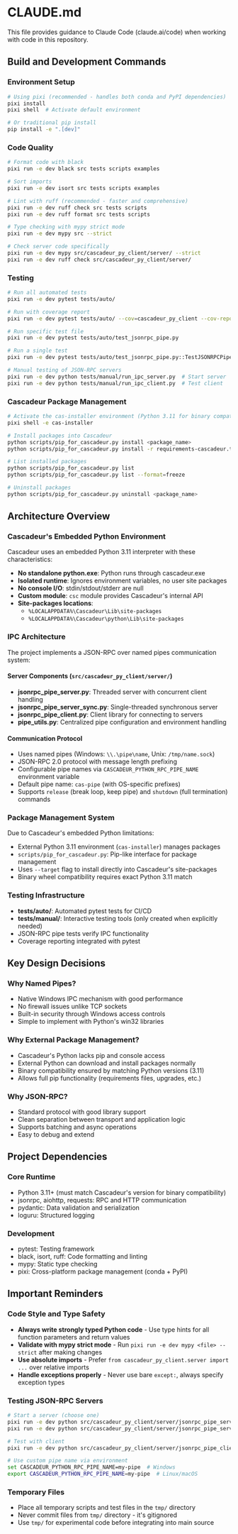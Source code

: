 # CLAUDE.md

This file provides guidance to Claude Code (claude.ai/code) when working with code in this repository.

## Build and Development Commands

### Environment Setup
```bash
# Using pixi (recommended - handles both conda and PyPI dependencies)
pixi install
pixi shell  # Activate default environment

# Or traditional pip install
pip install -e ".[dev]"
```

### Code Quality
```bash
# Format code with black
pixi run -e dev black src tests scripts examples

# Sort imports
pixi run -e dev isort src tests scripts examples

# Lint with ruff (recommended - faster and comprehensive)
pixi run -e dev ruff check src tests scripts
pixi run -e dev ruff format src tests scripts

# Type checking with mypy strict mode
pixi run -e dev mypy src --strict

# Check server code specifically
pixi run -e dev mypy src/cascadeur_py_client/server/ --strict
pixi run -e dev ruff check src/cascadeur_py_client/server/
```

### Testing
```bash
# Run all automated tests
pixi run -e dev pytest tests/auto/

# Run with coverage report
pixi run -e dev pytest tests/auto/ --cov=cascadeur_py_client --cov-report=term-missing

# Run specific test file
pixi run -e dev pytest tests/auto/test_jsonrpc_pipe.py

# Run a single test
pixi run -e dev pytest tests/auto/test_jsonrpc_pipe.py::TestJSONRPCPipe::test_simple_echo

# Manual testing of JSON-RPC servers
pixi run -e dev python tests/manual/run_ipc_server.py  # Start server
pixi run -e dev python tests/manual/run_ipc_client.py  # Test client
```

### Cascadeur Package Management
```bash
# Activate the cas-installer environment (Python 3.11 for binary compatibility)
pixi shell -e cas-installer

# Install packages into Cascadeur
python scripts/pip_for_cascadeur.py install <package_name>
python scripts/pip_for_cascadeur.py install -r requirements-cascadeur.txt

# List installed packages
python scripts/pip_for_cascadeur.py list
python scripts/pip_for_cascadeur.py list --format=freeze

# Uninstall packages
python scripts/pip_for_cascadeur.py uninstall <package_name>
```

## Architecture Overview

### Cascadeur's Embedded Python Environment
Cascadeur uses an embedded Python 3.11 interpreter with these characteristics:
- **No standalone python.exe**: Python runs through cascadeur.exe
- **Isolated runtime**: Ignores environment variables, no user site packages
- **No console I/O**: stdin/stdout/stderr are null
- **Custom module**: `csc` module provides Cascadeur's internal API
- **Site-packages locations**: 
  - `%LOCALAPPDATA%\Cascadeur\Lib\site-packages`
  - `%LOCALAPPDATA%\Cascadeur\python\Lib\site-packages`

### IPC Architecture
The project implements a JSON-RPC over named pipes communication system:

#### Server Components (`src/cascadeur_py_client/server/`)
- **jsonrpc_pipe_server.py**: Threaded server with concurrent client handling
- **jsonrpc_pipe_server_sync.py**: Single-threaded synchronous server
- **jsonrpc_pipe_client.py**: Client library for connecting to servers
- **pipe_utils.py**: Centralized pipe configuration and environment handling

#### Communication Protocol
- Uses named pipes (Windows: `\\.\pipe\name`, Unix: `/tmp/name.sock`)
- JSON-RPC 2.0 protocol with message length prefixing
- Configurable pipe names via `CASCADEUR_PYTHON_RPC_PIPE_NAME` environment variable
- Default pipe name: `cas-pipe` (with OS-specific prefixes)
- Supports `release` (break loop, keep pipe) and `shutdown` (full termination) commands

### Package Management System
Due to Cascadeur's embedded Python limitations:
- External Python 3.11 environment (`cas-installer`) manages packages
- `scripts/pip_for_cascadeur.py`: Pip-like interface for package management
- Uses `--target` flag to install directly into Cascadeur's site-packages
- Binary wheel compatibility requires exact Python 3.11 match

### Testing Infrastructure
- **tests/auto/**: Automated pytest tests for CI/CD
- **tests/manual/**: Interactive testing tools (only created when explicitly needed)
- JSON-RPC pipe tests verify IPC functionality
- Coverage reporting integrated with pytest

## Key Design Decisions

### Why Named Pipes?
- Native Windows IPC mechanism with good performance
- No firewall issues unlike TCP sockets
- Built-in security through Windows access controls
- Simple to implement with Python's win32 libraries

### Why External Package Management?
- Cascadeur's Python lacks pip and console access
- External Python can download and install packages normally
- Binary compatibility ensured by matching Python versions (3.11)
- Allows full pip functionality (requirements files, upgrades, etc.)

### Why JSON-RPC?
- Standard protocol with good library support
- Clean separation between transport and application logic
- Supports batching and async operations
- Easy to debug and extend

## Project Dependencies

### Core Runtime
- Python 3.11+ (must match Cascadeur's version for binary compatibility)
- jsonrpc, aiohttp, requests: RPC and HTTP communication
- pydantic: Data validation and serialization
- loguru: Structured logging

### Development
- pytest: Testing framework
- black, isort, ruff: Code formatting and linting
- mypy: Static type checking
- pixi: Cross-platform package management (conda + PyPI)

## Important Reminders

### Code Style and Type Safety
- **Always write strongly typed Python code** - Use type hints for all function parameters and return values
- **Validate with mypy strict mode** - Run `pixi run -e dev mypy <file> --strict` after making changes
- **Use absolute imports** - Prefer `from cascadeur_py_client.server import ...` over relative imports
- **Handle exceptions properly** - Never use bare `except:`, always specify exception types

### Testing JSON-RPC Servers
```bash
# Start a server (choose one)
pixi run -e dev python src/cascadeur_py_client/server/jsonrpc_pipe_server.py       # Threaded version
pixi run -e dev python src/cascadeur_py_client/server/jsonrpc_pipe_server_sync.py  # Sync version

# Test with client
pixi run -e dev python src/cascadeur_py_client/server/jsonrpc_pipe_client.py --interactive

# Use custom pipe name via environment
set CASCADEUR_PYTHON_RPC_PIPE_NAME=my-pipe  # Windows
export CASCADEUR_PYTHON_RPC_PIPE_NAME=my-pipe  # Linux/macOS
```

### Temporary Files
- Place all temporary scripts and test files in the `tmp/` directory
- Never commit files from `tmp/` directory - it's gitignored
- Use `tmp/` for experimental code before integrating into main source